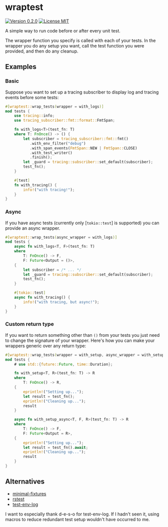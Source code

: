 # wraptest

[![Version 0.2.0](https://img.shields.io/crates/v/wraptest)][crates-io]
[![License MIT](https://img.shields.io/crates/l/wraptest)][crates-io]

A simple way to run code before or after every unit test.

The wrapper function you specify is called with each of your tests. In the
wrapper you do any setup you want, call the test function you were provided,
and then do any cleanup.

## Examples

### Basic

Suppose you want to set up a tracing subscriber to display log and tracing
events before some tests:

```rust
#[wraptest::wrap_tests(wrapper = with_logs)]
mod tests {
    use tracing::info;
    use tracing_subscriber::fmt::format::FmtSpan;

    fn with_logs<T>(test_fn: T)
    where T: FnOnce() -> () {
        let subscriber = tracing_subscriber::fmt::fmt()
           .with_env_filter("debug")
           .with_span_events(FmtSpan::NEW | FmtSpan::CLOSE)
           .with_test_writer()
           .finish();
        let _guard = tracing::subscriber::set_default(subscriber);
        test_fn();
    }

    #[test]
    fn with_tracing() {
        info!("with tracing!");
    }
}
```

### Async

If you have async tests (currently only [`tokio::test`] is supported) you
can provide an async wrapper.

```rust
#[wraptest::wrap_tests(async_wrapper = with_logs)]
mod tests {
    async fn with_logs<T, F>(test_fn: T)
    where
        T: FnOnce() -> F,
        F: Future<Output = ()>,
    {
        let subscriber = /* ... */
        let _guard = tracing::subscriber::set_default(subscriber);
        test_fn();
    }

    #[tokio::test]
    async fn with_tracing() {
        info!("with tracing, but async!");
    }
}
```

### Custom return type

If you want to return something other than `()` from your tests you just
need to change the signature of your wrapper. Here's how you can make your
wrappers generic over any return type:

```rust
#[wraptest::wrap_tests(wrapper = with_setup, async_wrapper = with_setup_async)]
mod tests {
    # use std::{future::Future, time::Duration};

    fn with_setup<T, R>(test_fn: T) -> R
    where
        T: FnOnce() -> R,
    {
        eprintln!("Setting up...");
        let result = test_fn();
        eprintln!("Cleaning up...");
        result
    }

    async fn with_setup_async<T, F, R>(test_fn: T) -> R
    where
        T: FnOnce() -> F,
        F: Future<Output = R>,
    {
        eprintln!("Setting up...");
        let result = test_fn().await;
        eprintln!("Cleaning up...");
        result
    }
}
```

## Alternatives

- [minimal-fixtures][minimal-fixtures]
- [rstest][rstest]
- [test-env-log][test-env-log]

I want to especially thank d-e-s-o for test-env-log. If I hadn't seen it, using
macros to reduce redundant test setup wouldn't have occurred to me.

[minimal-fixtures]: https://github.com/vorner/minimal-fixtures
[rstest]: https://github.com/la10736/rstest
[test-env-log]: https://github.com/d-e-s-o/test-env-log
[crates-io]: https://crates.io/crates/wraptest
